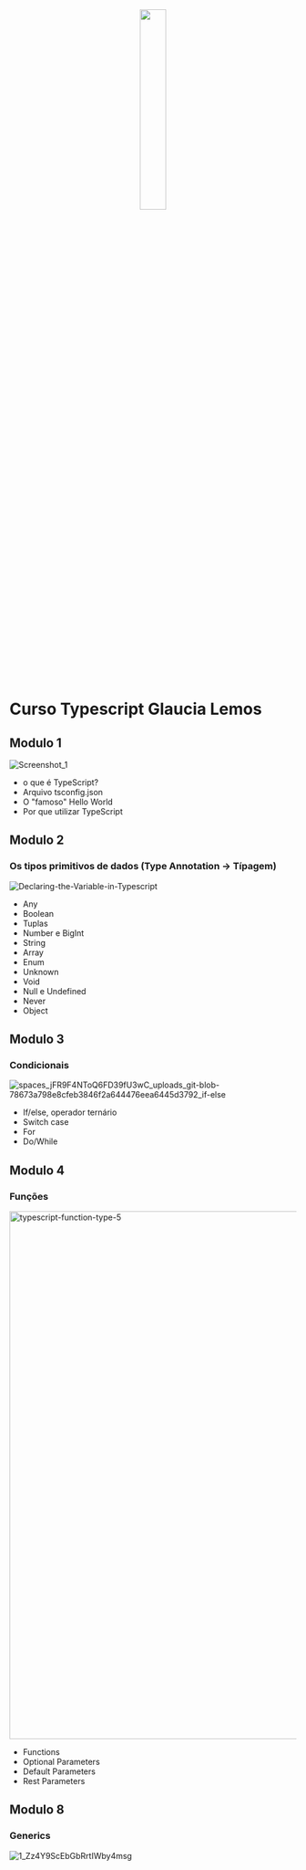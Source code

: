 <div align='center'>
 <img style="width:30%" src='https://github.com/davimgfx/curso-typescript-glaucia-lemos/assets/118557337/a8df3414-4091-40fb-b0f4-737799130c47'/>
</div>

# Curso Typescript Glaucia Lemos
## Modulo 1

![Screenshot_1](https://github.com/davimgfx/curso-typescript-glaucia-lemos/assets/118557337/53e869fb-cbbd-49cf-ac25-34f1fd99c8f5)

- o que é TypeScript?
- Arquivo tsconfig.json
- O "famoso" Hello World
- Por que utilizar TypeScript

## Modulo 2
### Os tipos primitivos de dados (Type Annotation -> Típagem)

![Declaring-the-Variable-in-Typescript](https://github.com/davimgfx/curso-typescript-glaucia-lemos/assets/118557337/7dbd1aeb-d077-4fcf-b6dc-8c4b338cebce)

- Any
- Boolean
- Tuplas
- Number e BigInt
- String
- Array
- Enum
- Unknown
- Void
- Null e Undefined
- Never
- Object


## Modulo 3
### Condicionais
![spaces_jFR9F4NToQ6FD39fU3wC_uploads_git-blob-78673a798e8cfeb3846f2a644476eea6445d3792_if-else](https://github.com/davimgfx/curso-typescript-glaucia-lemos/assets/118557337/deb7748c-639d-4bf8-98c9-b67270c312cf)

- If/else, operador ternário
- Switch case
- For
- Do/While

## Modulo 4
### Funções
<img width="925" alt="typescript-function-type-5" src="https://github.com/davimgfx/curso-typescript-glaucia-lemos/assets/118557337/09ef4d82-7598-4778-922f-7b6ff4f14862">

- Functions
- Optional Parameters
- Default Parameters
- Rest Parameters



## Modulo 8
### Generics
![1_Zz4Y9ScEbGbRrtIWby4msg](https://github.com/davimgfx/curso-typescript-glaucia-lemos/assets/118557337/d156dd1d-c0c1-4310-8fac-0a3208e1b227)
